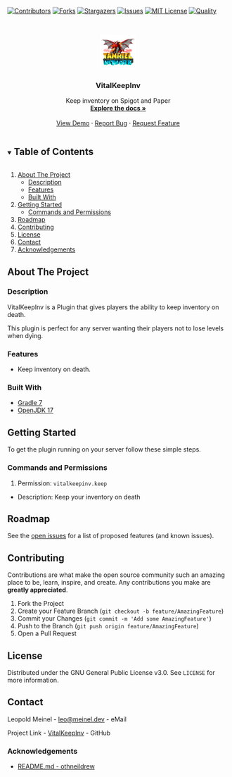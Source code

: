<!-- PROJECT SHIELDS -->
[![Contributors][contributors-shield]][contributors-url]
[![Forks][forks-shield]][forks-url]
[![Stargazers][stars-shield]][stars-url]
[![Issues][issues-shield]][issues-url]
[![MIT License][license-shield]][license-url]
[![Quality][quality-shield]][quality-url]

<!-- PROJECT LOGO -->
<!--suppress ALL -->
<br />
<p align="center">
  <a href="https://github.com/LeoMeinel/VitalKeepInv">
    <img src="images/logo.png" alt="Logo" width="80" height="80">
  </a>

<h3 align="center">VitalKeepInv</h3>

  <p align="center">
    Keep inventory on Spigot and Paper
    <br />
    <a href="https://github.com/LeoMeinel/VitalKeepInv"><strong>Explore the docs »</strong></a>
    <br />
    <br />
    <a href="https://github.com/LeoMeinel/VitalKeepInv">View Demo</a>
    ·
    <a href="https://github.com/LeoMeinel/VitalKeepInv/issues">Report Bug</a>
    ·
    <a href="https://github.com/LeoMeinel/VitalKeepInv/issues">Request Feature</a>
  </p>

<!-- TABLE OF CONTENTS -->
<details open="open">
  <summary><h2 style="display: inline-block">Table of Contents</h2></summary>
  <ol>
    <li>
      <a href="#about-the-project">About The Project</a>
      <ul>
        <li><a href="#description">Description</a></li>
        <li><a href="#features">Features</a></li>
        <li><a href="#built-with">Built With</a></li>
      </ul>
    </li>
    <li>
      <a href="#getting-started">Getting Started</a>
      <ul>
        <li><a href="#commands-and-permissions">Commands and Permissions</a></li>
      </ul>
    </li>
    <li><a href="#roadmap">Roadmap</a></li>
    <li><a href="#contributing">Contributing</a></li>
    <li><a href="#license">License</a></li>
    <li><a href="#contact">Contact</a></li>
    <li><a href="#acknowledgements">Acknowledgements</a></li>
  </ol>
</details>

<!-- ABOUT THE PROJECT -->

## About The Project

### Description

VitalKeepInv is a Plugin that gives players the ability to keep inventory on death.

This plugin is perfect for any server wanting their players not to lose levels when dying.

### Features

* Keep inventory on death.

### Built With

* [Gradle 7](https://docs.gradle.org/7.4/release-notes.html)
* [OpenJDK 17](https://openjdk.java.net/projects/jdk/17/)

<!-- GETTING STARTED -->

## Getting Started

To get the plugin running on your server follow these simple steps.

### Commands and Permissions

1. Permission: `vitalkeepinv.keep`

* Description: Keep your inventory on death

<!-- ROADMAP -->

## Roadmap

See the [open issues](https://github.com/LeoMeinel/VitalKeepInv/issues) for a list of proposed features (and known
issues).

<!-- CONTRIBUTING -->

## Contributing

Contributions are what make the open source community such an amazing place to be, learn, inspire, and create. Any
contributions you make are **greatly appreciated**.

1. Fork the Project
2. Create your Feature Branch (`git checkout -b feature/AmazingFeature`)
3. Commit your Changes (`git commit -m 'Add some AmazingFeature'`)
4. Push to the Branch (`git push origin feature/AmazingFeature`)
5. Open a Pull Request

<!-- LICENSE -->

## License

Distributed under the GNU General Public License v3.0. See `LICENSE` for more information.

<!-- CONTACT -->

## Contact

Leopold Meinel - [leo@meinel.dev](mailto:leo@meinel.dev) - eMail

Project Link - [VitalKeepInv](https://github.com/LeoMeinel/VitalKeepInv) - GitHub

<!-- ACKNOWLEDGEMENTS -->

### Acknowledgements

* [README.md - othneildrew](https://github.com/othneildrew/Best-README-Template)

<!-- MARKDOWN LINKS & IMAGES -->

[contributors-shield]: https://img.shields.io/github/contributors-anon/LeoMeinel/VitalKeepInv?style=for-the-badge

[contributors-url]: https://github.com/LeoMeinel/VitalKeepInv/graphs/contributors

[forks-shield]: https://img.shields.io/github/forks/LeoMeinel/VitalKeepInv?label=Forks&style=for-the-badge

[forks-url]: https://github.com/LeoMeinel/VitalKeepInv/network/members

[stars-shield]: https://img.shields.io/github/stars/LeoMeinel/VitalKeepInv?style=for-the-badge

[stars-url]: https://github.com/LeoMeinel/VitalKeepInv/stargazers

[issues-shield]: https://img.shields.io/github/issues/LeoMeinel/VitalKeepInv?style=for-the-badge

[issues-url]: https://github.com/LeoMeinel/VitalKeepInv/issues

[license-shield]: https://img.shields.io/github/license/LeoMeinel/VitalKeepInv?style=for-the-badge

[license-url]: https://github.com/LeoMeinel/VitalKeepInv/blob/main/LICENSE

[quality-shield]: https://img.shields.io/codefactor/grade/github/LeoMeinel/VitalKeepInv?style=for-the-badge

[quality-url]: https://www.codefactor.io/repository/github/LeoMeinel/VitalKeepInv
